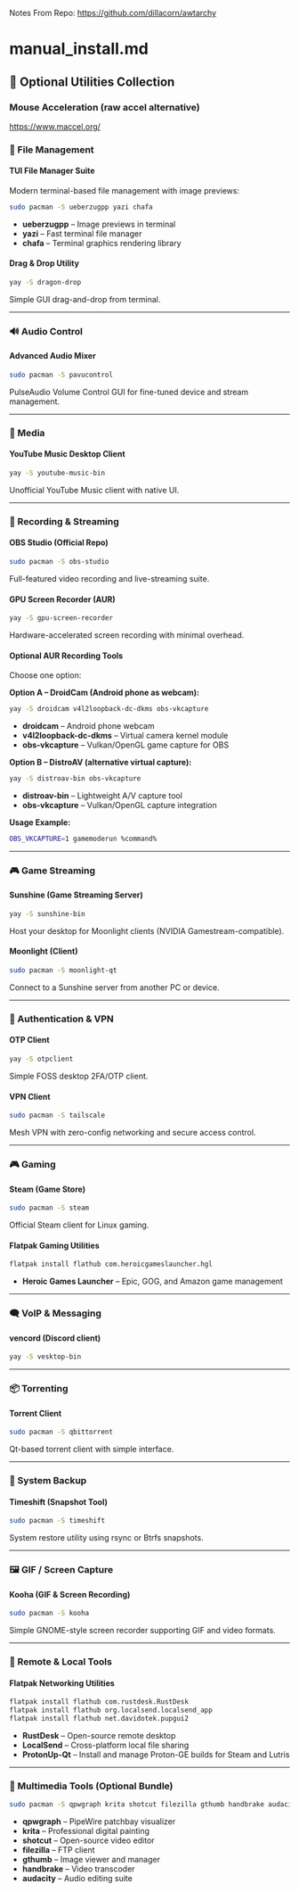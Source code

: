 Notes From Repo: https://github.com/dillacorn/awtarchy

# manual_install.md

## 🧰 Optional Utilities Collection

### Mouse Acceleration (raw accel alternative)
https://www.maccel.org/

### 📁 File Management
#### TUI File Manager Suite
Modern terminal-based file management with image previews:
```bash
sudo pacman -S ueberzugpp yazi chafa
```
- **ueberzugpp** – Image previews in terminal  
- **yazi** – Fast terminal file manager  
- **chafa** – Terminal graphics rendering library

#### Drag & Drop Utility
```bash
yay -S dragon-drop
```
Simple GUI drag-and-drop from terminal.

---

### 🔊 Audio Control
#### Advanced Audio Mixer
```bash
sudo pacman -S pavucontrol
```
PulseAudio Volume Control GUI for fine-tuned device and stream management.

---

### 🎵 Media
#### YouTube Music Desktop Client
```bash
yay -S youtube-music-bin
```
Unofficial YouTube Music client with native UI.

---

### 🎥 Recording & Streaming
#### OBS Studio (Official Repo)
```bash
sudo pacman -S obs-studio
```
Full-featured video recording and live-streaming suite.

#### GPU Screen Recorder (AUR)
```bash
yay -S gpu-screen-recorder
```
Hardware-accelerated screen recording with minimal overhead.

#### Optional AUR Recording Tools
Choose one option:

**Option A – DroidCam (Android phone as webcam):**
```bash
yay -S droidcam v4l2loopback-dc-dkms obs-vkcapture
```
- **droidcam** – Android phone webcam  
- **v4l2loopback-dc-dkms** – Virtual camera kernel module  
- **obs-vkcapture** – Vulkan/OpenGL game capture for OBS  

**Option B – DistroAV (alternative virtual capture):**
```bash
yay -S distroav-bin obs-vkcapture
```
- **distroav-bin** – Lightweight A/V capture tool  
- **obs-vkcapture** – Vulkan/OpenGL capture integration  

**Usage Example:**
```bash
OBS_VKCAPTURE=1 gamemoderun %command%
```

---

### 🎮 Game Streaming
#### Sunshine (Game Streaming Server)
```bash
yay -S sunshine-bin
```
Host your desktop for Moonlight clients (NVIDIA Gamestream-compatible).

#### Moonlight (Client)
```bash
sudo pacman -S moonlight-qt
```
Connect to a Sunshine server from another PC or device.

---

### 🔐 Authentication & VPN
#### OTP Client
```bash
yay -S otpclient
```
Simple FOSS desktop 2FA/OTP client.

#### VPN Client
```bash
sudo pacman -S tailscale
```
Mesh VPN with zero-config networking and secure access control.

---

### 🎮 Gaming
#### Steam (Game Store)
```bash
sudo pacman -S steam
```
Official Steam client for Linux gaming.

#### Flatpak Gaming Utilities
```bash
flatpak install flathub com.heroicgameslauncher.hgl
```
- **Heroic Games Launcher** – Epic, GOG, and Amazon game management

---

### 🗨️ VoIP & Messaging
#### vencord (Discord client)
```bash
yay -S vesktop-bin
```

---

### 📦 Torrenting
#### Torrent Client
```bash
sudo pacman -S qbittorrent
```
Qt-based torrent client with simple interface.

---

### 💾 System Backup
#### Timeshift (Snapshot Tool)
```bash
sudo pacman -S timeshift
```
System restore utility using rsync or Btrfs snapshots.

---

### 🖼️ GIF / Screen Capture
#### Kooha (GIF & Screen Recording)
```bash
sudo pacman -S kooha
```
Simple GNOME-style screen recorder supporting GIF and video formats.

---

### 🧩 Remote & Local Tools
#### Flatpak Networking Utilities
```bash
flatpak install flathub com.rustdesk.RustDesk
flatpak install flathub org.localsend.localsend_app
flatpak install flathub net.davidotek.pupgui2
```
- **RustDesk** – Open-source remote desktop  
- **LocalSend** – Cross-platform local file sharing  
- **ProtonUp-Qt** – Install and manage Proton-GE builds for Steam and Lutris

---

### 🎨 Multimedia Tools (Optional Bundle)
```bash
sudo pacman -S qpwgraph krita shotcut filezilla gthumb handbrake audacity
```
- **qpwgraph** – PipeWire patchbay visualizer  
- **krita** – Professional digital painting  
- **shotcut** – Open-source video editor  
- **filezilla** – FTP client  
- **gthumb** – Image viewer and manager  
- **handbrake** – Video transcoder  
- **audacity** – Audio editing suite
